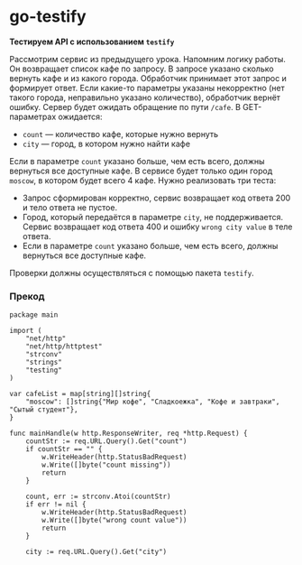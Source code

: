 # go-testify

**Тестируем API с использованием `testify`**

Рассмотрим сервис из предыдущего урока. Напомним логику работы. Он возвращает список кафе по запросу. В запросе указано сколько вернуть кафе и из какого города. Обработчик принимает этот запрос и формирует ответ. Если какие-то параметры указаны некорректно (нет такого города, неправильно указано количество), обработчик вернёт ошибку. Сервер будет ожидать обращение по пути `/cafe`. В GET-параметрах ожидается:

- `count` — количество кафе, которые нужно вернуть
- `city` — город, в котором нужно найти кафе

Если в параметре `count` указано больше, чем есть всего, должны вернуться все доступные кафе. В сервисе будет только один город `moscow`, в котором будет всего 4 кафе. Нужно реализовать три теста:

- Запрос сформирован корректно, сервис возвращает код ответа 200 и тело ответа не пустое.
- Город, который передаётся в параметре `city`, не поддерживается. Сервис возвращает код ответа 400 и ошибку `wrong city value` в теле ответа.
- Если в параметре `count` указано больше, чем есть всего, должны вернуться все доступные кафе.

Проверки должны осуществляться с помощью пакета `testify`.

### Прекод

```
package main

import (
    "net/http"
    "net/http/httptest"
    "strconv"
    "strings"
    "testing"
)

var cafeList = map[string][]string{
    "moscow": []string{"Мир кофе", "Сладкоежка", "Кофе и завтраки", "Сытый студент"},
}

func mainHandle(w http.ResponseWriter, req *http.Request) {
    countStr := req.URL.Query().Get("count")
    if countStr == "" {
        w.WriteHeader(http.StatusBadRequest)
        w.Write([]byte("count missing"))
        return
    }

    count, err := strconv.Atoi(countStr)
    if err != nil {
        w.WriteHeader(http.StatusBadRequest)
        w.Write([]byte("wrong count value"))
        return
    }

    city := req.URL.Query().Get("city")
```